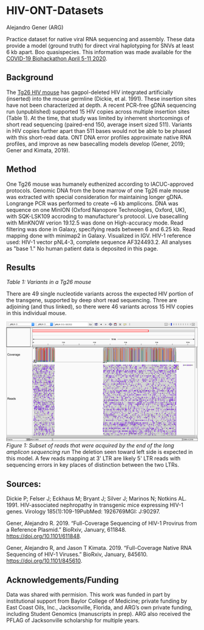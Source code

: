 # HIV-ONT-Datasets
Alejandro Gener (ARG)

Practice dataset for native viral RNA sequencing and assembly. These data provide a model (ground truth) for direct viral haplotyping for SNVs at least 6 kb apart. Boo quasispecies. This information was made available for the [COVID-19 Biohackathon April 5-11 2020](https://github.com/virtual-biohackathons/covid-19-bh20).

## Background

The [Tg26 HIV mouse](https://www.jax.org/strain/022354) has gagpol-deleted HIV integrated artificially (inserted) into the mouse germline (Dickie, et al. 1991). These insertion sites have not been characterized at depth. A recent PCR-free gDNA sequencing run (unpublished) supported 15 HIV copies across multiple insertion sites (Table 1). At the time, that study was limited by inherrent shortcomings of short read sequencing (paired-end 150, average insert sized 511). Variants in HIV copies further apart than 511 bases would not be able to be phased with this short-read data. ONT DNA error profiles approximate native RNA profiles, and improve as new basecalling models develop (Gener, 2019; Gener and Kimata, 2019).

## Method

One Tg26 mouse was humanely euthenized according to IACUC-approved protocols. Genomic DNA from the bone marrow of one Tg26 male mouse was extracted with special consideration for maintaining longer gDNA. Longrange PCR was performed to create ~6 kb amplicons. DNA was sequence on one MinION (Oxford Nanopore Technologies, Oxford, UK), with SQK-LSK109 accroding to manufacturer's protocol. Live basecalling with MinKNOW verion 19.12.5 was done on High-accuracy mode. Read filtering was done in Galaxy, specifying reads between 6 and 6.25 kb. Read mapping done with minimap2 in Galaxy. Visualized in IGV. HIV-1 reference used: HIV-1 vector pNL4-3, complete sequence AF324493.2. All analyses as "base 1." No human patient data is deposited in this page.

## Results

*Table 1: Variants in a Tg26 mouse*

There are 49 single nucleotide variants across the expected HIV portion of the transgene, supported by deep short read sequencing. Three are adjoining (and thus linked), so there were 46 variants across 15 HIV copies in this individual mouse.

![](https://github.com/GenerGener/HIV-ONT-Datasets/blob/master/HIV-ONT-Datasets/Mapping_overview.tif)
*Figure 1: Subset of reads that were acquired by the end of the long amplicon sequencing run*
The deletion seen toward left side is expected in this model. A few reads mapping at 3' LTR are likely 5' LTR reads with sequencing errors in key places of distinction between the two LTRs.

## Sources:

Dickie P; Felser J; Eckhaus M; Bryant J; Silver J; Marinos N; Notkins AL. 1991. HIV-associated nephropathy in transgenic mice expressing HIV-1 genes. Virology 185(1):109-19PubMed: 1926769MGI: J:90297.

Gener, Alejandro R. 2019. “Full-Coverage Sequencing of HIV-1 Provirus from a Reference Plasmid.” BioRxiv, January, 611848. https://doi.org/10.1101/611848.

Gener, Alejandro R, and Jason T Kimata. 2019. “Full-Coverage Native RNA Sequencing of HIV-1 Viruses.” BioRxiv, January, 845610. https://doi.org/10.1101/845610.

## Acknowledgements/Funding

Data was shared with permision. This work was funded in part by institutional support from Baylor College of Medicine; private funding by East Coast Oils, Inc., Jacksonville, Florida, and ARG’s own private funding, including Student Genomics (manuscripts in prep). ARG also received the PFLAG of Jacksonville scholarship for multiple years. 
